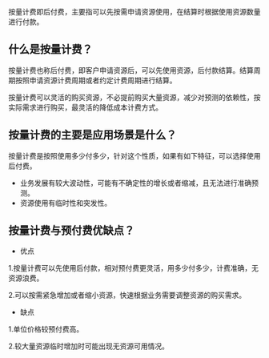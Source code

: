 按量计费即后付费，主要指可以先按需申请资源使用，在结算时根据使用资源数量进行付款。

## 什么是按量计费？

按量计费也称后付费，即客户申请资源后，可以先使用资源，后付款结算。结算周期按照申请资源计费周期或者约定计费周期进行结算。

按量计费可以灵活的购买资源，不必提前购买大量资源，减少对预测的依赖性，按实际需求进行购买，最灵活的降低成本计费方式。

## 按量计费的主要是应用场景是什么？

按量计费是按照使用多少付多少，针对这个性质，如果有如下特征，可以选择使用后付费。

- 业务发展有较大波动性，可能有不确定性的增长或者缩减，且无法进行准确预测。
- 资源使用有临时性和突发性。


## 按量计费与预付费优缺点？

- 优点

1.按量计费可以先使用后付款，相对预付费更灵活，用多少付多少，计费准确，无资源浪费。

2.可以按需紧急增加或者缩小资源，快速根据业务需要调整资源的购买需求。

- 缺点

1.单位价格较预付费高。

2.较大量资源临时增加时可能出现无资源可用情况。